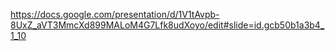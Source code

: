 https://docs.google.com/presentation/d/1V1tAvpb-8UxZ_aVT3MmcXd899MALoM4G7Lfk8udXoyo/edit#slide=id.gcb50b1a3b4_1_10
